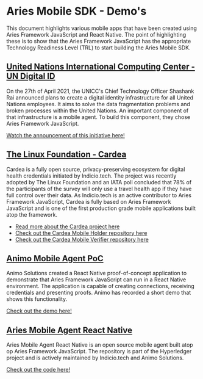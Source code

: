 # Aries Mobile SDK - Demo's

This document highlights various mobile apps that have been created using Aries Framework JavaScript and React Native. The point of highlighting these is to show that the Aries Framework JavaScript has the appropriate Technology Readiness Level (TRL) to start building the Aries Mobile SDK.

## [United Nations International Computing Center - UN Digital ID](https://www.unicc.org/news/2021/05/17/uniccs-cto-shashank-rai-presents-un-digital-id-at-hyperledger-social-impact-special-interest-group)
On the 27th of April 2021, the UNICC's Chief Technology Officer Shashank Rai announced plans to create a digital identity infrastructure for all United Nations employees. It aims to solve the data fragmentation problems and broken processes within the United Nations. An important component of that infrastructure is a mobile agent. To build this component, they chose Aries Framework JavaScript.

[Watch the announcement of this initiative here!](https://www.unicc.org/news/2021/05/17/uniccs-cto-shashank-rai-presents-un-digital-id-at-hyperledger-social-impact-special-interest-group)

## [The Linux Foundation - Cardea](https:cardea.app)

Cardea is a fully open source, privacy-preserving ecosystem for digital health credentials initiated by Indicio.tech. The project was recently adopted by The Linux Foundation and an IATA poll concluded that 78% of the participants of the survey will only use a travel health app if they have full control over their data. As Indicio.tech is an active contributor to Aries Framework JavaScript, Cardea is fully based on Aries Framework JavaScript and is one of the first production grade mobile applications built atop the framework.

- [Read more about the Cardea project here](https://cardea.app)
- [Check out the Cardea Mobile Holder repository here](https://github.com/thecardeaproject/cardea-mobile-holder)
- [Check out the Cardea Mobile Verifier repository here](https://github.com/thecardeaproject/cardea-mobile-verifier)


## [Animo Mobile Agent PoC](https://www.youtube.com/watch?v=e15BUHvOOhs)
Animo Solutions created a React Native proof-of-concept application to demonstrate that Aries Framework JavaScript can run in a React Native environment. The application is capable of creating connections, receiving credentials and presenting proofs. Animo has recorded a short demo that shows this functionality.

[Check out the demo here!](https://www.youtube.com/watch?v=e15BUHvOOhs)

## [Aries Mobile Agent React Native](https://github.com/hyperledger/aries-mobile-agent-react-native)
Aries Mobile Agent React Native is an open source mobile agent built atop op Aries Framework JavaScript. The repository is part of the Hyperledger project and is actively maintained by Indicio.tech and Animo Solutions.

[Check out the code here!](https://github.com/hyperledger/aries-mobile-agent-react-native)
